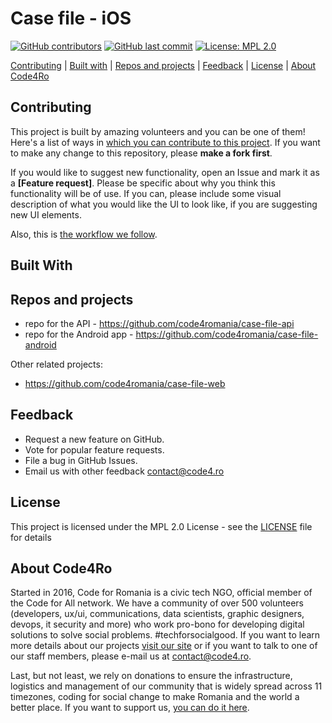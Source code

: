 # Case file - iOS 

[![GitHub contributors](https://img.shields.io/github/contributors/code4romania/case-file-ios.svg?style=for-the-badge)](https://github.com/code4romania/case-file-ios/graphs/contributors) [![GitHub last commit](https://img.shields.io/github/last-commit/code4romania/case-file-ios.svg?style=for-the-badge)](https://github.com/code4romania/case-file-ios/commits/master) [![License: MPL 2.0](https://img.shields.io/badge/license-MPL%202.0-brightgreen.svg?style=for-the-badge)](https://opensource.org/licenses/MPL-2.0)

 

[Contributing](#contributing) | [Built with](#built-with) | [Repos and projects](#repos-and-projects) | [Feedback](#feedback) | [License](#license) | [About Code4Ro](#about-code4ro)

## Contributing

This project is built by amazing volunteers and you can be one of them! Here's a list of ways in [which you can contribute to this project](https://github.com/code4romania/.github/blob/master/CONTRIBUTING.md). If you want to make any change to this repository, please **make a fork first**.

If you would like to suggest new functionality, open an Issue and mark it as a __[Feature request]__. Please be specific about why you think this functionality will be of use. If you can, please include some visual description of what you would like the UI to look like, if you are suggesting new UI elements.

Also, this is [the workflow we follow](https://github.com/code4romania/.github/blob/master/WORKFLOW.md).

## Built With


## Repos and projects

- repo for the API - https://github.com/code4romania/case-file-api
- repo for the Android app - https://github.com/code4romania/case-file-android

Other related projects:
- https://github.com/code4romania/case-file-web

## Feedback

* Request a new feature on GitHub.
* Vote for popular feature requests.
* File a bug in GitHub Issues.
* Email us with other feedback contact@code4.ro

## License

This project is licensed under the MPL 2.0 License - see the [LICENSE](LICENSE) file for details

## About Code4Ro

Started in 2016, Code for Romania is a civic tech NGO, official member of the Code for All network. We have a community of over 500 volunteers (developers, ux/ui, communications, data scientists, graphic designers, devops, it security and more) who work pro-bono for developing digital solutions to solve social problems. #techforsocialgood. If you want to learn more details about our projects [visit our site](https://www.code4.ro/en/) or if you want to talk to one of our staff members, please e-mail us at contact@code4.ro.

Last, but not least, we rely on donations to ensure the infrastructure, logistics and management of our community that is widely spread across 11 timezones, coding for social change to make Romania and the world a better place. If you want to support us, [you can do it here](https://code4.ro/en/donate/).

